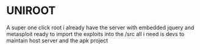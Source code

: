 # UNIROOT
A super one click root i already have the server with embedded jquery and metasploit ready to import the exploits into the /src all i need is devs to maintain host server and the apk project
